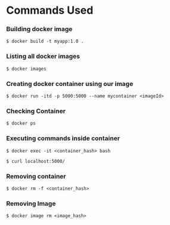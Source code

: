 # Commands Used 

### Building docker image
`$ docker build -t myapp:1.0 .`

### Listing all docker images
`$ docker images`

### Creating docker container using our image 
`$ docker run -itd -p 5000:5000 --name mycontainer <imageId>`

### Checking Container
`$ docker ps`

### Executing commands inside container
`$ docker exec -it <container_hash> bash`

`$ curl localhost:5000/`

### Removing container 
`$ docker rm -f <container_hash>`

### Removing Image 
`$ docker image rm <image_hash>`